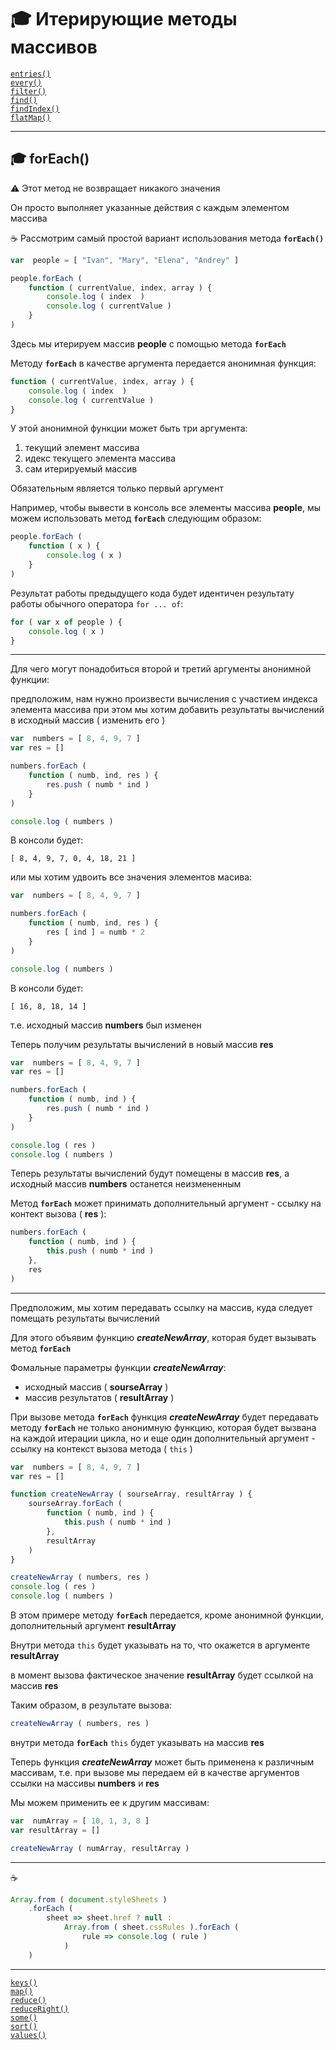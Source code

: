 # :mortar_board: Итерирующие методы массивов

[`entries()`](Array.prototype.entries)<br/>
[`every()`](Array.prototype.every)<br/>
[`filter()`](Array.prototype.filter)<br/>
[`find()`](Array.prototype.find)<br/>
[`findIndex()`](Array.prototype.findIndex)<br/>
[`flatMap()`](Array.prototype.flatMap)<br/>
***

## :mortar_board: forEach()

:warning: Этот метод не возвращает никакого значения

Он просто выполняет указанные действия с каждым элементом массива

:coffee: Рассмотрим самый простой вариант использования метода **`forEach()`**
```javascript
var  people = [ "Ivan", "Mary", "Elena", "Andrey" ]

people.forEach (
    function ( currentValue, index, array ) {
        console.log ( index  )
        console.log ( currentValue )
    }
)
```

Здесь мы итерируем массив  **people**  с помощью метода  **`forEach`**

Методу  **`forEach`**  в качестве аргумента  передается анонимная функция:

```javascript
function ( currentValue, index, array ) {
    console.log ( index  )
    console.log ( currentValue )
}
```

У этой анонимной функции может быть  три аргумента:
1)  текущий элемент массива
2) идекс текущего элемента массива
3) сам итерируемый массив

Обязательным является только первый аргумент

Например, чтобы вывести в консоль все элементы массива  **people**, мы можем использовать метод  **`forEach`** следующим образом:

```javascript
people.forEach (
    function ( x ) {
        console.log ( x )
    }
)
```
Результат работы предыдущего кода будет идентичен результату работы обычного оператора `for ... of`:
```javascript
for ( var x of people ) {
    console.log ( x )
}
```

***

Для чего могут понадобиться второй и третий аргументы анонимной функции:

предположим, нам нужно произвести вычисления с участием индекса элемента массива
при этом мы хотим добавить результаты вычислений в исходный массив ( изменить его )
```javascript
var  numbers = [ 8, 4, 9, 7 ]
var res = []

numbers.forEach (
    function ( numb, ind, res ) {
        res.push ( numb * ind )
    }
)

console.log ( numbers )
```
В консоли будет:
```console
[ 8, 4, 9, 7, 0, 4, 18, 21 ]
```
или мы хотим удвоить все значения элементов масива:

```javascript
var  numbers = [ 8, 4, 9, 7 ]

numbers.forEach (
    function ( numb, ind, res ) {
        res [ ind ] = numb * 2
    }
)

console.log ( numbers )
```
В консоли будет:
```console
[ 16, 8, 18, 14 ]
```
т.е. исходный массив  **numbers**  был изменен

Теперь получим результаты вычислений в новый массив  **res**
```javascript
var  numbers = [ 8, 4, 9, 7 ]
var res = []

numbers.forEach (
    function ( numb, ind ) {
        res.push ( numb * ind )
    }
)

console.log ( res )
console.log ( numbers )
```
Теперь  результаты вычислений будут помещены в массив  **res**,  а исходный  массив  **numbers**  останется неизмененным

Метод  **`forEach`**  может принимать дополнительный аргумент - ссылку на контект вызова ( **res** ):
```javascript
numbers.forEach (
    function ( numb, ind ) {
        this.push ( numb * ind )
    },
    res
)
```

***

Предположим, мы хотим передавать ссылку на массив, куда следует помещать результаты вычислений

Для этого объявим функцию  **_createNewArray_**, которая будет вызывать метод **`forEach`**

Фомальные параметры функции  **_createNewArray_**:
   - исходный массив     ( **sourseArray** )
   - массив результатов ( **resultArray** )

При вызове метода  **`forEach`**  функция  **_createNewArray_**  будет передавать методу  **`forEach`**  не только анонимную функцию, которая будет вызвана на каждой итерации цикла, но и еще один дополнительный аргумент - ссылку на контекст вызова метода ( `this` )

```javascript
var  numbers = [ 8, 4, 9, 7 ]
var res = []

function createNewArray ( sourseArray, resultArray ) {
    sourseArray.forEach (
        function ( numb, ind ) {
            this.push ( numb * ind )
        },
        resultArray
    )
}

createNewArray ( numbers, res )
console.log ( res )
console.log ( numbers )
```
В этом примере методу  **`forEach`**  передается, кроме анонимной функции, дополнительный аргумент  **resultArray**

Внутри метода  `this`  будет указывать на то, что окажется в аргументе  **resultArray**

в момент вызова  фактическое значение  **resultArray**   будет  ссылкой  на   массив  **res**

Таким образом, в результате вызова:
```javascript
createNewArray ( numbers, res )
```
внутри метода **`forEach`**   `this`  будет указывать на массив  **res**

Теперь функция  **_createNewArray_**  может быть применена к различным массивам, т.е. при вызове мы передаем ей в качестве аргументов  ссылки на массивы  **numbers**  и  **res**

Мы можем применить ее к другим массивам:
```javascript
var  numArray = [ 10, 1, 3, 8 ]
var resultArray = []

createNewArray ( numArray, resultArray )
```

***

:coffee:

```javascript
Array.from ( document.styleSheets )
    .forEach (
        sheet => sheet.href ? null : 
            Array.from ( sheet.cssRules ).forEach (
                rule => console.log ( rule )
            )
    )
```

***

[`keys()`](Array.prototype.keys)<br/>
[`map()`](Array.prototype.map)<br/>
[`reduce()`](Array.prototype.reduce)<br/>
[`reduceRight()`](Array.prototype.reduceRight)<br/>
[`some()`](Array.prototype.some)<br/>
[`sort()`](Array.prototype.sort)<br/>
[`values()`](Array.prototype.values)<br/>

